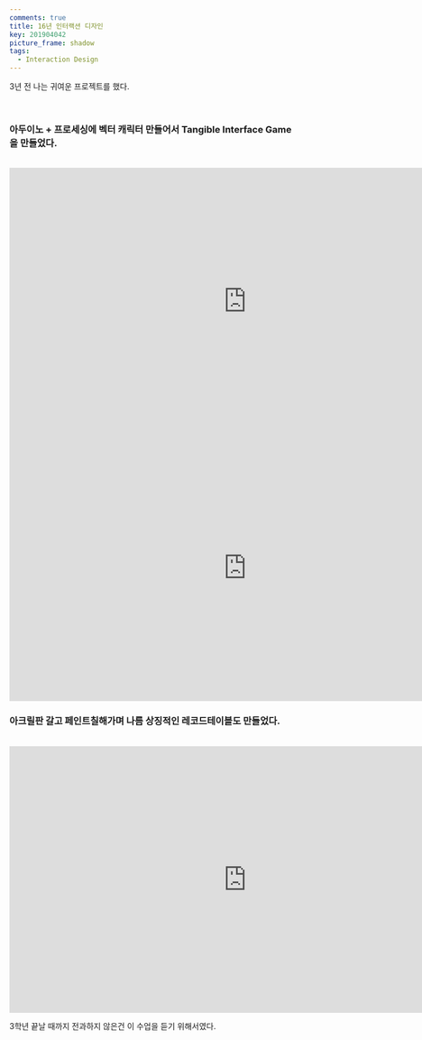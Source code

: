 ```yaml
---
comments: true
title: 16년 인터랙션 디자인
key: 201904042
picture_frame: shadow
tags:
  - Interaction Design
---
```


3년 전 나는 귀여운 프로젝트를 했다.

<!--more-->

<br>

### 아두이노 + 프로세싱에 벡터 캐릭터 만들어서 Tangible Interface Game을 만들었다.

<br>

<iframe width="840" height="472.5"
src="https://www.youtube.com/embed/lmcMDrNQHzc" 
frameborder="0" 
allow="accelerometer; autoplay; encrypted-media; gyroscope; picture-in-picture" 
allowfullscreen></iframe>


<iframe width="840" height="472.5"
src="https://www.youtube.com/embed/vrx2EHPDHF8" 
frameborder="0" 
allow="accelerometer; autoplay; encrypted-media; gyroscope; picture-in-picture" 
allowfullscreen></iframe>


### 아크릴판 갈고 페인트칠해가며 나름 상징적인 레코드테이블도 만들었다.

<br>

<iframe width="840" height="472.5"
src="https://www.youtube.com/embed/HoidYi0aBgU" 
frameborder="0" 
allow="accelerometer; autoplay; encrypted-media; gyroscope; picture-in-picture" 
allowfullscreen></iframe>

<br>

3학년 끝날 때까지 전과하지 않은건 이 수업을 듣기 위해서였다.
